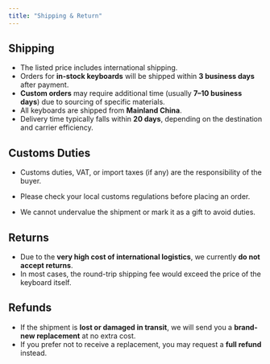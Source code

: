 ```yaml
---
title: "Shipping & Return"
---
```


## Shipping

- The listed price includes international shipping.
- Orders for **in-stock keyboards** will be shipped within **3 business days** after payment.
- **Custom orders** may require additional time (usually **7–10 business days**) due to sourcing of specific materials.
- All keyboards are shipped from **Mainland China**.
- Delivery time typically falls within **20 days**, depending on the destination and carrier efficiency.

## Customs Duties

- Customs duties, VAT, or import taxes (if any) are the responsibility of the buyer.

- Please check your local customs regulations before placing an order.

- We cannot undervalue the shipment or mark it as a gift to avoid duties.

## Returns

- Due to the **very high cost of international logistics**, we currently **do not accept returns**.
- In most cases, the round-trip shipping fee would exceed the price of the keyboard itself.

## Refunds

- If the shipment is **lost or damaged in transit**, we will send you a **brand-new replacement** at no extra cost.
- If you prefer not to receive a replacement, you may request a **full refund** instead.
